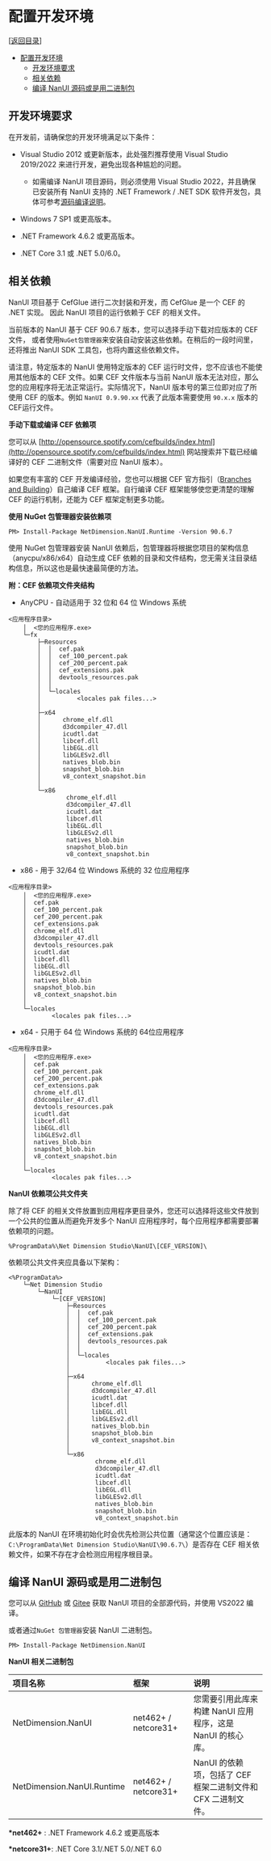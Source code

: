 # 配置开发环境

[[返回目录](README.md)]

- [配置开发环境](#配置开发环境)
  - [开发环境要求](#开发环境要求)
  - [相关依赖](#相关依赖)
  - [编译 NanUI 源码或是用二进制包](#编译-nanui-源码或是用二进制包)

## 开发环境要求

在开发前，请确保您的开发环境满足以下条件：

- Visual Studio 2012 或更新版本，此处强烈推荐使用 Visual Studio 2019/2022 来进行开发，避免出现各种尴尬的问题。

  - 如需编译 NanUI 项目源码，则必须使用 Visual Studio 2022，并且确保已安装所有 NanUI 支持的 .NET Framework / .NET SDK 软件开发包，具体可参考[源码编译说明](../../src/NetDimension.NanUI/)。

- Windows 7 SP1 或更高版本。
- .NET Framework 4.6.2 或更高版本。
- .NET Core 3.1 或 .NET 5.0/6.0。

## 相关依赖

NanUI 项目基于 CefGlue 进行二次封装和开发，而 CefGlue 是一个 CEF 的 .NET 实现。 因此 NanUI 项目的运行依赖于 CEF 的相关文件。

当前版本的 NanUI 基于 CEF 90.6.7 版本，您可以选择手动下载对应版本的 CEF 文件， 或者使用`NuGet包管理器`来安装自动安装这些依赖。在稍后的一段时间里，还将推出 NanUI SDK 工具包，也将内置这些依赖文件。

请注意，特定版本的 NanUI 使用特定版本的 CEF 运行时文件，您不应该也不能使用其他版本的 CEF 文件。如果 CEF 文件版本与当前 NanUI 版本无法对应，那么您的应用程序将无法正常运行。实际情况下，NanUI 版本号的第三位即对应了所使用 CEF 的版本。例如 `NanUI 0.9.90.xx` 代表了此版本需要使用 `90.x.x` 版本的CEF运行文件。

**手动下载或编译 CEF 依赖项**

您可以从 [http://opensource.spotify.com/cefbuilds/index.html](http://opensource.spotify.com/cefbuilds/index.html) 网站搜索并下载已经编译好的 CEF 二进制文件（需要对应 NanUI 版本）。

如果您有丰富的 CEF 开发编译经验，您也可以根据 CEF 官方指引（[Branches and Building](https://bitbucket.org/chromiumembedded/cef/wiki/BranchesAndBuilding)）自己编译 CEF 框架。自行编译 CEF 框架能够使您更清楚的理解 CEF 的运行机制，还能为 CEF 框架定制更多功能。

**使用 NuGet 包管理器安装依赖项**

```
PM> Install-Package NetDimension.NanUI.Runtime -Version 90.6.7
```

使用 NuGet 包管理器安装 NanUI 依赖后，包管理器将根据您项目的架构信息（anycpu/x86/x64）自动生成 CEF 依赖的目录和文件结构，您无需关注目录结构信息，所以这也是最快速最简便的方法。

**附：CEF 依赖项文件夹结构**

- AnyCPU - 自动适用于 32 位和 64 位 Windows 系统

```
<应用程序目录>
    │  <您的应用程序.exe>
    └─fx
        ├─Resources
        │  │  cef.pak
        │  │  cef_100_percent.pak
        │  │  cef_200_percent.pak
        │  │  cef_extensions.pak
        │  │  devtools_resources.pak
        │  │
        │  └─locales
        │          <locales pak files...>
        │
        ├─x64
        │      chrome_elf.dll
        │      d3dcompiler_47.dll
        │      icudtl.dat
        │      libcef.dll
        │      libEGL.dll
        │      libGLESv2.dll
        │      natives_blob.bin
        │      snapshot_blob.bin
        │      v8_context_snapshot.bin
        │
        └─x86
                chrome_elf.dll
                d3dcompiler_47.dll
                icudtl.dat
                libcef.dll
                libEGL.dll
                libGLESv2.dll
                natives_blob.bin
                snapshot_blob.bin
                v8_context_snapshot.bin
```

- x86 - 用于 32/64 位 Windows 系统的 32 位应用程序

```
<应用程序目录>
    │  <您的应用程序.exe>
    │  cef.pak
    │  cef_100_percent.pak
    │  cef_200_percent.pak
    │  cef_extensions.pak
    │  chrome_elf.dll
    │  d3dcompiler_47.dll
    │  devtools_resources.pak
    │  icudtl.dat
    │  libcef.dll
    │  libEGL.dll
    │  libGLESv2.dll
    │  natives_blob.bin
    │  snapshot_blob.bin
    │  v8_context_snapshot.bin
    │
    └─locales
            <locales pak files...>

```

- x64 - 只用于 64 位 Windows 系统的 64位应用程序

```
<应用程序目录>
    │  <您的应用程序.exe>
    │  cef.pak
    │  cef_100_percent.pak
    │  cef_200_percent.pak
    │  cef_extensions.pak
    │  chrome_elf.dll
    │  d3dcompiler_47.dll
    │  devtools_resources.pak
    │  icudtl.dat
    │  libcef.dll
    │  libEGL.dll
    │  libGLESv2.dll
    │  natives_blob.bin
    │  snapshot_blob.bin
    │  v8_context_snapshot.bin
    │
    └─locales
            <locales pak files...>
```

**NanUI 依赖项公共文件夹**

除了将 CEF 的相关文件放置到应用程序更目录外，您还可以选择将这些文件放到一个公共的位置从而避免开发多个 NanUI 应用程序时，每个应用程序都需要部署依赖项的问题。

```
%ProgramData%\Net Dimension Studio\NanUI\[CEF_VERSION]\
```

依赖项公共文件夹应具备以下架构：

```
<%ProgramData%>
    └─Net Dimension Studio
        └─NanUI
            └─[CEF_VERSION]
                ├─Resources
                │  │  cef.pak
                │  │  cef_100_percent.pak
                │  │  cef_200_percent.pak
                │  │  cef_extensions.pak
                │  │  devtools_resources.pak
                │  │
                │  └─locales
                │          <locales pak files...>
                │
                ├─x64
                │      chrome_elf.dll
                │      d3dcompiler_47.dll
                │      icudtl.dat
                │      libcef.dll
                │      libEGL.dll
                │      libGLESv2.dll
                │      natives_blob.bin
                │      snapshot_blob.bin
                │      v8_context_snapshot.bin
                │
                └─x86
                        chrome_elf.dll
                        d3dcompiler_47.dll
                        icudtl.dat
                        libcef.dll
                        libEGL.dll
                        libGLESv2.dll
                        natives_blob.bin
                        snapshot_blob.bin
                        v8_context_snapshot.bin
```

此版本的 NanUI 在环境初始化时会优先检测公共位置（通常这个位置应该是：`C:\ProgramData\Net Dimension Studio\NanUI\90.6.7\`）是否存在 CEF 相关依赖文件，如果不存在才会检测应用程序根目录。

## 编译 NanUI 源码或是用二进制包

您可以从 [GitHub](https://github.com/NetDimension/NanUI/) 或 [Gitee](https://gitee.com/linxuanchen/NanUI) 获取 NanUI 项目的全部源代码，并使用 VS2022 编译。

或者通过`NuGet 包管理器`安装 NanUI 二进制包。

```
PM> Install-Package NetDimension.NanUI
```

**NanUI 相关二进制包**

| 项目名称                                   | 框架                | 说明                                                                                |
| :----------------------------------------- | :------------------ | :---------------------------------------------------------------------------------- |
| NetDimension.NanUI                         | net462+ / netcore31+  | 您需要引用此库来构建 NanUI 应用程序，这是 NanUI 的核心库。                          |
| NetDimension.NanUI.Runtime                 | net462+ / netcore31+ | NanUI 的依赖项，包括了 CEF 框架二进制文件和 CFX 二进制文件。                        |


**\*net462+** : .NET Framework 4.6.2 或更高版本

**\*netcore31+**: .NET Core 3.1/.NET 5.0/.NET 6.0
